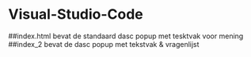 # Visual-Studio-Code
##index.html bevat de standaard dasc popup met tesktvak voor mening
##index_2 bevat de dasc popup met tekstvak & vragenlijst 
